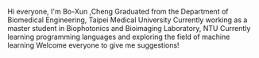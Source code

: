 Hi everyone, I'm Bo-Xun ,Cheng
Graduated from the Department of Biomedical Engineering, Taipei Medical University
Currently working as a master student in Biophotonics and Bioimaging Laboratory, NTU
Currently learning programming languages and exploring the field of machine learning
Welcome everyone to give me suggestions!
